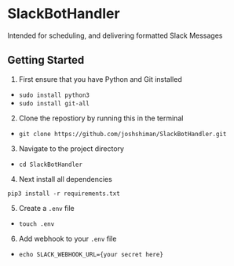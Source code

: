 # SlackBotHandler
Intended for scheduling, and delivering formatted Slack Messages

## Getting Started

1. First ensure that you have Python and Git installed

- `sudo install python3`
- `sudo install git-all`

2. Clone the repostiory by running this in the terminal

- `git clone https://github.com/joshshiman/SlackBotHandler.git`

3. Navigate to the project directory

- `cd SlackBotHandler`

4. Next install all dependencies

`pip3 install -r requirements.txt`

5. Create a `.env` file

- `touch .env`

6. Add webhook to your `.env` file

- `echo SLACK_WEBHOOK_URL={your secret here}`

